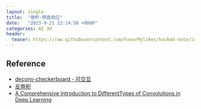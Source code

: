 ```yaml
---
layout: single
title:  "卷积-棋盘效应"
date:   "2023-9-21 22:14:58 +0800"
categories: AI 3d
header:
  teaser: https://raw.githubusercontent.com/FavorMylikes/hackmd-note/img/img20230921221558.png
---
```


## Reference

- [deconv-checkerboard - 可交互](https://distill.pub/2016/deconv-checkerboard/)
- [反卷积](https://12ft.io/proxy?&q=https%3A%2F%2Fmedium.com%2F%40santi.pdp%2Fhow-pytorch-transposed-convs1d-work-a7adac63c4a5)
- [A Comprehensive Introduction to DifferentTypes of Convolutions in Deep Learning](https://towardsdatascience.com/a-comprehensive-introduction-to-different-types-of-convolutions-in-deep-learning-669281e58215)